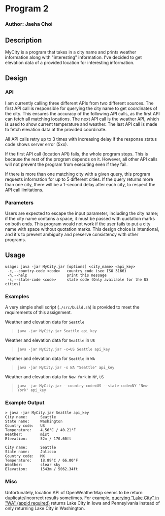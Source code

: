 # Program 2
### Author: Jaeha Choi

## Description
MyCity is a program that takes in a city name and prints weather information along with "interesting" information. I've decided to get elevation data of a provided location for interesting information.

## Design

### API
I am currently calling three different APIs from two different sources. The first API call is responsible for querying the city name to get coordinates of the city. This ensures the accuracy of the following API calls, as the first API can fetch all matching locations. The next API call is the weather API, which is used to show current temperature and weather. The last API call is made to fetch elevation data at the provided coordinate.

All API calls retry up to 3 times with increasing delay if the response status code shows server error (5xx).

If the first API call (location API) fails, the whole program stops. This is because the rest of the program depends on it. However, all other API calls will not prevent the program from executing even if they fail.

If there is more than one matching city with a given query, this program requests information for up to 5 different cities. If the query returns more than one city, there will be a 1-second delay after each city, to respect the API call limitations.

### Parameters
Users are expected to escape the input parameter, including the city name; if the city name contains a space, it must be passed with quotation marks on both ends. This program would not work if the user fails to put a city name with space without quotation marks. This design choice is intentional, and it's to prevent ambiguity and preserve consistency with other programs.

## Usage
```
usage: java -jar MyCity.jar [options] <city_name> <api_key>
 -c,--country-code <code>   country code (see ISO 3166)
 -h,--help                  print this message
 -s,--state-code <code>     state code (Only available for the US cities)
```

### Examples
A very simple shell script (`./src/build.sh`) is provided to meet the requirements of this assignment.

Weather and elevation data for `Seattle`
> `java -jar MyCity.jar Seattle api_key`

Weather and elevation data for `Seattle` in `US`
> `java -jar MyCity.jar -c=US Seattle api_key`

Weather and elevation data for `Seattle` in `WA`
> `java -jar MyCity.jar -s WA "Seattle" api_key`

Weather and elevation data for `New York` in `NY`, `US` 
> `java -jar MyCity.jar --country-code=US --state-code=NY "New York" api_key`

### Example Output
```
> java -jar MyCity.jar Seattle api_key
City name:      Seattle
State name:     Washington
Country code:   US
Temperature:    4.56°C / 40.21°F
Weather:        mist
Elevation:      52m / 170.60ft

City name:      Seattle
State name:     Jalisco
Country code:   MX
Temperature:    18.89°C / 66.00°F
Weather:        clear sky
Elevation:      1543m / 5062.34ft
```

### Misc

Unfortunately, location API of OpenWeatherMap seems to be return duplicate/incorrect results sometimes. 
For example, [querying "Lake City" in "WA" (appid required)](https://api.openweathermap.org/geo/1.0/direct?q=Lake%20City,WA,US&limit=5&appid=) returns Lake City in Iowa and Pennsylvania instead of only returning Lake City in Washington.
